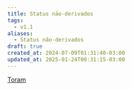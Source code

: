 ```yaml
---
title: Status não-derivados
tags:
  - v1.1
aliases:
  - Status não-derivados
draft: true
created_at: 2024-07-09T01:31:40-03:00
updated_at: 2025-01-24T00:31:15-03:00
---
```


[Toram](content/entrada/2024/07/26/Toram.md)